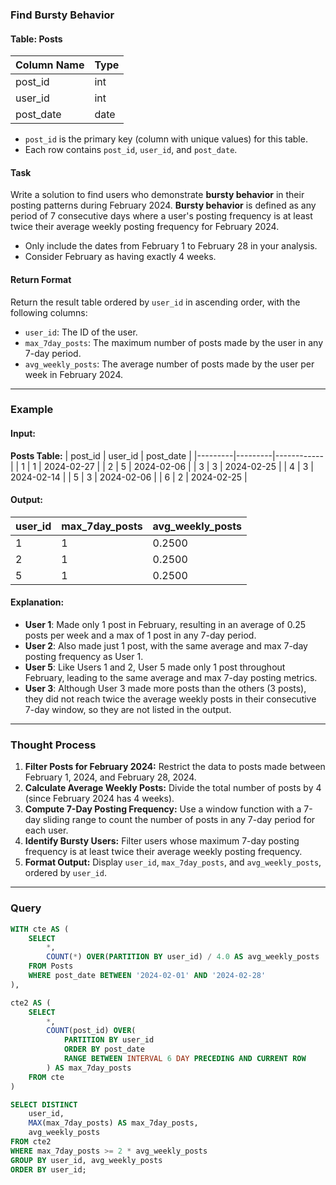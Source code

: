 ### Find Bursty Behavior

#### Table: Posts
| Column Name | Type    |
|-------------|---------|
| post_id     | int     |
| user_id     | int     |
| post_date   | date    |

- `post_id` is the primary key (column with unique values) for this table.
- Each row contains `post_id`, `user_id`, and `post_date`.

#### Task
Write a solution to find users who demonstrate **bursty behavior** in their posting patterns during February 2024. **Bursty behavior** is defined as any period of 7 consecutive days where a user's posting frequency is at least twice their average weekly posting frequency for February 2024.

- Only include the dates from February 1 to February 28 in your analysis.
- Consider February as having exactly 4 weeks.

#### Return Format
Return the result table ordered by `user_id` in ascending order, with the following columns:
- `user_id`: The ID of the user.
- `max_7day_posts`: The maximum number of posts made by the user in any 7-day period.
- `avg_weekly_posts`: The average number of posts made by the user per week in February 2024.

---

### Example

#### Input:
**Posts Table:**
| post_id | user_id | post_date  |
|---------|---------|------------|
| 1       | 1       | 2024-02-27 |
| 2       | 5       | 2024-02-06 |
| 3       | 3       | 2024-02-25 |
| 4       | 3       | 2024-02-14 |
| 5       | 3       | 2024-02-06 |
| 6       | 2       | 2024-02-25 |

#### Output:
| user_id | max_7day_posts | avg_weekly_posts |
|---------|----------------|------------------|
| 1       | 1              | 0.2500           |
| 2       | 1              | 0.2500           |
| 5       | 1              | 0.2500           |

#### Explanation:
- **User 1**: Made only 1 post in February, resulting in an average of 0.25 posts per week and a max of 1 post in any 7-day period.
- **User 2**: Also made just 1 post, with the same average and max 7-day posting frequency as User 1.
- **User 5**: Like Users 1 and 2, User 5 made only 1 post throughout February, leading to the same average and max 7-day posting metrics.
- **User 3**: Although User 3 made more posts than the others (3 posts), they did not reach twice the average weekly posts in their consecutive 7-day window, so they are not listed in the output.

---

### Thought Process
1. **Filter Posts for February 2024:** Restrict the data to posts made between February 1, 2024, and February 28, 2024.
2. **Calculate Average Weekly Posts:** Divide the total number of posts by 4 (since February 2024 has 4 weeks).
3. **Compute 7-Day Posting Frequency:** Use a window function with a 7-day sliding range to count the number of posts in any 7-day period for each user.
4. **Identify Bursty Users:** Filter users whose maximum 7-day posting frequency is at least twice their average weekly posting frequency.
5. **Format Output:** Display `user_id`, `max_7day_posts`, and `avg_weekly_posts`, ordered by `user_id`.

---

### Query
```sql
WITH cte AS (
    SELECT 
        *, 
        COUNT(*) OVER(PARTITION BY user_id) / 4.0 AS avg_weekly_posts
    FROM Posts
    WHERE post_date BETWEEN '2024-02-01' AND '2024-02-28'
),

cte2 AS (
    SELECT 
        *, 
        COUNT(post_id) OVER(
            PARTITION BY user_id 
            ORDER BY post_date 
            RANGE BETWEEN INTERVAL 6 DAY PRECEDING AND CURRENT ROW
        ) AS max_7day_posts
    FROM cte
)

SELECT DISTINCT 
    user_id, 
    MAX(max_7day_posts) AS max_7day_posts, 
    avg_weekly_posts
FROM cte2
WHERE max_7day_posts >= 2 * avg_weekly_posts
GROUP BY user_id, avg_weekly_posts
ORDER BY user_id;
